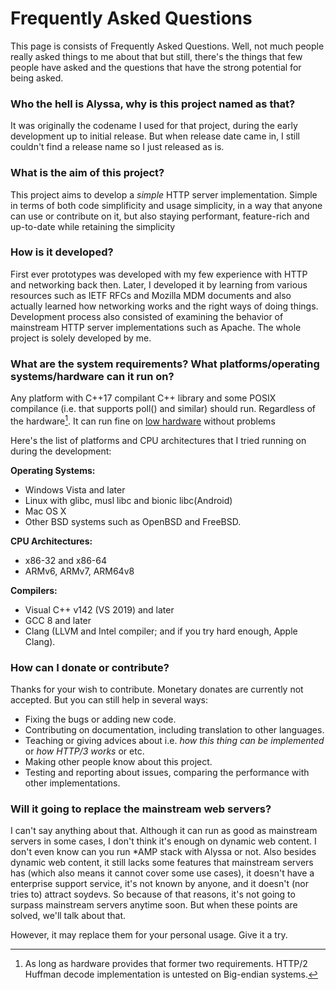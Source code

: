# Frequently Asked Questions

This page is consists of Frequently Asked Questions. 
Well, not much people really asked things to me about that but still, there's the things that few people have asked 
and the questions that have the strong potential for being asked.

### Who the hell is Alyssa, why is this project named as that?
It was originally the codename I used for that project, during the early development up to initial release. 
But when release date came in, I still couldn't find a release name so I just released as is.

### What is the aim of this project?
This project aims to develop a *simple* HTTP server implementation. 
Simple in terms of both code simplificity and usage simplicity, in a way that anyone can use or contribute on it, 
but also staying performant, feature-rich and up-to-date while retaining the simplicity

### How is it developed?
First ever prototypes was developed with my few experience with HTTP and networking back then. 
Later, I developed it by learning from various resources such as IETF RFCs and Mozilla MDM documents and also 
actually learned how networking works and the right ways of doing things. Development process also consisted of 
examining the behavior of mainstream HTTP server implementations such as Apache. 
The whole project is solely developed by me.

### What are the system requirements? What platforms/operating systems/hardware can it run on?
Any platform with C++17 compilant C++ library and some POSIX compilance (i.e. that supports poll() and similar) 
should run. Regardless of the hardware[^1]. It can run fine on [low hardware](res/AlyssaOnAndroidARMv6.png) without problems

[^1]: As long as hardware provides that former two requirements. HTTP/2 Huffman decode implementation is untested on Big-endian systems.

Here's the list of platforms and CPU architectures that I tried running on during the development:

**Operating Systems:**
- Windows Vista and later
- Linux with glibc, musl libc and bionic libc(Android)
- Mac OS X
- Other BSD systems such as OpenBSD and FreeBSD.

**CPU Architectures:**
- x86-32 and x86-64
- ARMv6, ARMv7, ARM64v8

**Compilers:**
- Visual C++ v142 (VS 2019) and later 
- GCC 8 and later
- Clang (LLVM and Intel compiler; and if you try hard enough, Apple Clang).

### How can I donate or contribute?
Thanks for your wish to contribute. Monetary donates are currently not accepted. But you can still help in several ways:

- Fixing the bugs or adding new code.
- Contributing on documentation, including translation to other languages.
- Teaching or giving advices about i.e. *how this thing can be implemented* or *how HTTP/3 works* or etc.
- Making other people know about this project.
- Testing and reporting about issues, comparing the performance with other implementations.

### Will it going to replace the mainstream web servers?
I can't say anything about that. Although it can run as good as mainstream servers in some cases, I don't think 
it's enough on dynamic web content. I don't even know can you run \*AMP stack with Alyssa or not. Also besides dynamic 
web content, it still lacks some features that mainstream servers has (which also means it cannot cover some use cases), 
it doesn't have a enterprise support service, it's not known by anyone, and it doesn't (nor tries to) attract soydevs. 
So because of that reasons, it's not going to surpass mainstream servers anytime soon. But when these points are solved, 
we'll talk about that. 

However, it may replace them for your personal usage. Give it a try.
